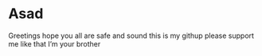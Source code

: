 # Asad
Greetings hope you all are safe and sound this is my githup please support me like that I’m your brother 
